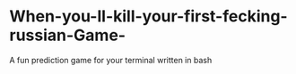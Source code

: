 # When-you-ll-kill-your-first-fecking-russian-Game-
A fun prediction game for your terminal written in bash 
